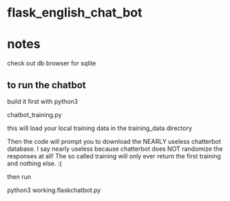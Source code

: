 # flask_english_chat_bot

# notes
check out db browser for sqlite

## to run the chatbot
build it first with python3 

chatbot_training.py

this will load your local training data  in the training_data directory

Then the code will prompt you to download the NEARLY useless chatterbot database. I say nearly useless because chatterbot does NOT randomize the responses at all! The so called training will only ever return the first training and nothing else. :(

then run

python3 working.flaskchatbot.py



